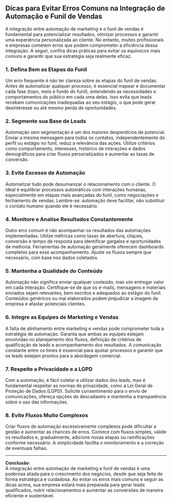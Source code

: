 
## Dicas para Evitar Erros Comuns na Integração de Automação e Funil de Vendas

A integração entre automação de marketing e o funil de vendas é fundamental para potencializar resultados, otimizar processos e garantir uma experiência personalizada ao cliente. No entanto, muitos profissionais e empresas cometem erros que podem comprometer a eficiência dessa integração. A seguir, confira dicas práticas para evitar os equívocos mais comuns e garantir que sua estratégia seja realmente eficaz.

### 1. **Defina Bem as Etapas do Funil**

Um erro frequente é não ter clareza sobre as etapas do funil de vendas. Antes de automatizar qualquer processo, é essencial mapear e documentar cada fase (topo, meio e fundo do funil), entendendo as necessidades e comportamentos do público em cada uma delas. Isso evita que leads recebam comunicações inadequadas ao seu estágio, o que pode gerar desinteresse ou até mesmo perda de oportunidades.

### 2. **Segmente sua Base de Leads**

Automação sem segmentação é um dos maiores desperdícios de potencial. Enviar a mesma mensagem para todos os contatos, independentemente do perfil ou estágio no funil, reduz a relevância das ações. Utilize critérios como comportamento, interesses, histórico de interações e dados demográficos para criar fluxos personalizados e aumentar as taxas de conversão.

### 3. **Evite Excesso de Automação**

Automatizar tudo pode desumanizar o relacionamento com o cliente. O ideal é equilibrar processos automáticos com interações humanas, especialmente em etapas mais avançadas do funil, como negociações e fechamento de vendas. Lembre-se: automação deve facilitar, não substituir o contato humano quando ele é necessário.

### 4. **Monitore e Analise Resultados Constantemente**

Outro erro comum é não acompanhar os resultados das automações implementadas. Utilize métricas como taxas de abertura, cliques, conversão e tempo de resposta para identificar gargalos e oportunidades de melhoria. Ferramentas de automação geralmente oferecem dashboards completos para esse acompanhamento. Ajuste os fluxos sempre que necessário, com base nos dados coletados.

### 5. **Mantenha a Qualidade do Conteúdo**

Automação não significa enviar qualquer conteúdo, mas sim entregar valor em cada interação. Certifique-se de que os e-mails, mensagens e materiais enviados sejam relevantes, bem escritos e adequados ao estágio do funil. Conteúdos genéricos ou mal elaborados podem prejudicar a imagem da empresa e afastar potenciais clientes.

### 6. **Integre as Equipes de Marketing e Vendas**

A falta de alinhamento entre marketing e vendas pode comprometer toda a estratégia de automação. Garanta que ambas as equipes estejam envolvidas no planejamento dos fluxos, definição de critérios de qualificação de leads e acompanhamento dos resultados. A comunicação constante entre os times é essencial para ajustar processos e garantir que os leads estejam prontos para a abordagem comercial.

### 7. **Respeite a Privacidade e a LGPD**

Com a automação, é fácil coletar e utilizar dados dos leads, mas é fundamental respeitar as normas de privacidade, como a Lei Geral de Proteção de Dados (LGPD). Solicite consentimento para o envio de comunicações, ofereça opções de descadastro e mantenha a transparência sobre o uso das informações.

### 8. **Evite Fluxos Muito Complexos**

Criar fluxos de automação excessivamente complexos pode dificultar a gestão e aumentar as chances de erros. Comece com fluxos simples, valide os resultados e, gradualmente, adicione novas etapas ou ramificações conforme necessário. A simplicidade facilita o monitoramento e a correção de eventuais falhas.

---

**Conclusão:**  
A integração entre automação de marketing e funil de vendas é uma poderosa aliada para o crescimento dos negócios, desde que seja feita de forma estratégica e cuidadosa. Ao evitar os erros mais comuns e seguir as dicas acima, sua empresa estará mais preparada para gerar leads qualificados, nutrir relacionamentos e aumentar as conversões de maneira eficiente e sustentável.
```
